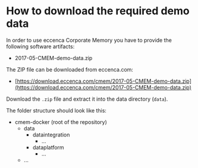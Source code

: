 # How to download the required demo data

In order to use eccenca Corporate Memory you have to provide the following software artifacts:

- 2017-05-CMEM-demo-data.zip

The ZIP file can be downloaded from eccenca.com:

- [https://download.eccenca.com/cmem/2017-05-CMEM-demo-data.zip](https://download.eccenca.com/cmem/2017-05-CMEM-demo-data.zip)

Download the `.zip` file and extract it into the data directory (`data`).

The folder structure should look like this:

- cmem-docker (root of the repository)
    + data
        * dataintegration
            - ...
        * dataplatform
            - ...
    + ...
